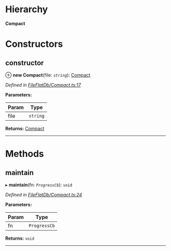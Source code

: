 

# Hierarchy

**Compact**

# Constructors

<a id="constructor"></a>

##  constructor

⊕ **new Compact**(file: *`string`*): [Compact](_fileflatdb_compact_.compact.md)

*Defined in [FileFlatDb/Compact.ts:17](https://github.com/polkadot-js/common/blob/48008e2/packages/db/src/FileFlatDb/Compact.ts#L17)*

**Parameters:**

| Param | Type |
| ------ | ------ |
| file | `string` |

**Returns:** [Compact](_fileflatdb_compact_.compact.md)

___

# Methods

<a id="maintain"></a>

##  maintain

▸ **maintain**(fn: *`ProgressCb`*): `void`

*Defined in [FileFlatDb/Compact.ts:24](https://github.com/polkadot-js/common/blob/48008e2/packages/db/src/FileFlatDb/Compact.ts#L24)*

**Parameters:**

| Param | Type |
| ------ | ------ |
| fn | `ProgressCb` |

**Returns:** `void`

___

